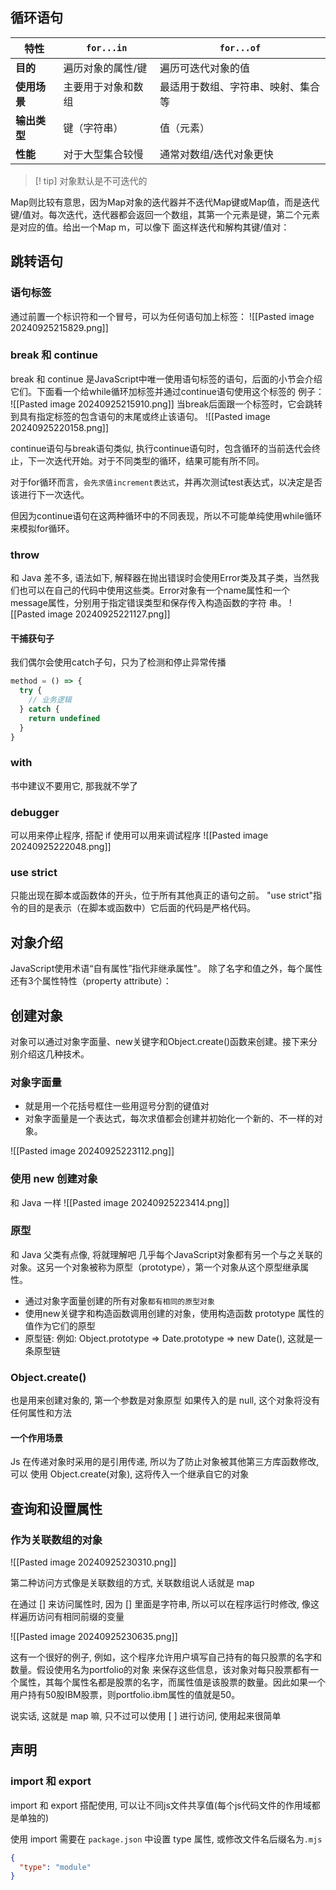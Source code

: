 ## 循环语句
| 特性       | `for...in` | `for...of`        |
| -------- | ---------- | ----------------- |
| **目的**   | 遍历对象的属性/键  | 遍历可迭代对象的值         |
| **使用场景** | 主要用于对象和数组  | 最适用于数组、字符串、映射、集合等 |
| **输出类型** | 键（字符串）     | 值（元素）             |
| **性能**   | 对于大型集合较慢   | 通常对数组/迭代对象更快      |
> [! tip] 对象默认是不可迭代的

Map则比较有意思，因为Map对象的迭代器并不迭代Map键或Map值，而是迭代键/值对。每次迭代，迭代器都会返回一个数组，其第一个元素是键，第二个元素是对应的值。给出一个Map m，可以像下
面这样迭代和解构其键/值对：

## 跳转语句
### 语句标签
通过前置一个标识符和一个冒号，可以为任何语句加上标签：
![[Pasted image 20240925215829.png]]

### break 和 continue

break 和 continue 是JavaScript中唯一使用语句标签的语句，后面的小节会介绍它们。下面看一个给while循环加标签并通过continue语句使用这个标签的
例子：
![[Pasted image 20240925215910.png]]
当break后面跟一个标签时，它会跳转到具有指定标签的包含语句的末尾或终止该语句。
![[Pasted image 20240925220158.png]]


continue语句与break语句类似, 执行continue语句时，包含循环的当前迭代会终止，下一次迭代开始。对于不同类型的循环，结果可能有所不同。

对于for循环而言，`会先求值increment表达式`，并再次测试test表达式，以决定是否该进行下一次迭代。

但因为continue语句在这两种循环中的不同表现，所以不可能单纯使用while循环来模拟for循环。

### throw
和 Java 差不多, 语法如下, 解释器在抛出错误时会使用Error类及其子类，当然我们也可以在自己的代码中使用这些类。Error对象有一个name属性和一个message属性，分别用于指定错误类型和保存传入构造函数的字符
串。
![[Pasted image 20240925221127.png]]

#### 干捕获句子
我们偶尔会使用catch子句，只为了检测和停止异常传播
```js
method = () => {
  try {
    // 业务逻辑
  } catch {
    return undefined
  }
}
```
### with
书中建议不要用它, 那我就不学了

### debugger
可以用来停止程序, 搭配 if 使用可以用来调试程序
![[Pasted image 20240925222048.png]]

### use strict
只能出现在脚本或函数体的开头，位于所有其他真正的语句之前。
"use strict"指令的目的是表示（在脚本或函数中）它后面的代码是严格代码。

## 对象介绍
JavaScript使用术语“自有属性”指代非继承属性"。
除了名字和值之外，每个属性还有3个属性特性（property attribute）：

## 创建对象
对象可以通过对象字面量、new关键字和Object.create()函数来创建。接下来分别介绍这几种技术。

### 对象字面量
- 就是用一个花括号框住一些用逗号分割的键值对
- 对象字面量是一个表达式，每次求值都会创建并初始化一个新的、不一样的对象。

![[Pasted image 20240925223112.png]]

### 使用 new 创建对象
和 Java 一样
![[Pasted image 20240925223414.png]]

###  原型
和 Java 父类有点像, 将就理解吧
几乎每个JavaScript对象都有另一个与之关联的对象。这另一个对象被称为原型（prototype），第一个对象从这个原型继承属性。

- 通过对象字面量创建的所有对象`都有相同的原型对象`
- 使用new关键字和构造函数调用创建的对象，使用构造函数 prototype 属性的值作为它们的原型
- 原型链: 例如:  Object.prototype => Date.prototype => new Date(), 这就是一条原型链

### Object.create()
也是用来创建对象的, 第一个参数是对象原型
如果传入的是 null, 这个对象将没有任何属性和方法

#### 一个作用场景
Js 在传递对象时采用的是引用传递, 所以为了防止对象被其他第三方库函数修改, 可以 使用 Object.create(对象), 这将传入一个继承自它的对象

## 查询和设置属性

### 作为关联数组的对象
![[Pasted image 20240925230310.png]]

第二种访问方式像是关联数组的方式, 关联数组说人话就是 map 

在通过 \[\] 来访问属性时, 因为 \[\] 里面是字符串, 所以可以在程序运行时修改, 像这样遍历访问有相同前缀的变量

![[Pasted image 20240925230635.png]]

这有一个很好的例子, 
例如，这个程序允许用户填写自己持有的每只股票的名字和数量。假设使用名为portfolio的对象
来保存这些信息，该对象对每只股票都有一个属性，其每个属性名都是股票的名字，而属性值是该股票的数量。因此如果一个用户持有50股IBM股票，则portfolio.ibm属性的值就是50。

说实话, 这就是 map 嘛, 只不过可以使用 \[ \] 进行访问, 使用起来很简单


## 声明
### import 和 export
import 和 export 搭配使用, 可以让不同js文件共享值(每个js代码文件的作用域都是单独的)

使用 import 需要在 `package.json` 中设置 type 属性, 或修改文件名后缀名为`.mjs`
```json
{
  "type": "module"
}
```

